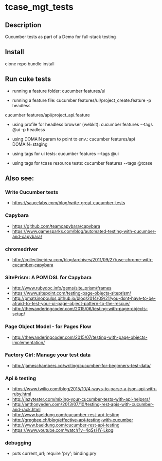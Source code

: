 # tcase_mgt_tests

## Description
Cucumber tests as part of a Demo for full-stack testing

## Install
clone repo
bundle install

## Run cuke tests
* running a feature folder:
cucumber features/ui

* running a feature file:
cucumber features/ui/project_create.feature -p headless

cucumber features/api/project_api.feature

* using profile for headless browser (webkit):
cucumber features --tags @ui -p headless

* using DOMAIN param to point to env.:
cucumber features/api DOMAIN=staging

* using tags for ui tests:
cucumber features --tags @ui

* using tags for tcase resource tests:
cucumber features --tags @tcase

## Also see:

### Write Cucumber tests
* https://saucelabs.com/blog/write-great-cucumber-tests

### Capybara
* https://github.com/teamcapybara/capybara
* https://www.gamesparks.com/blog/automated-testing-with-cucumber-and-capybara/

### chromedriver
* http://collectiveidea.com/blog/archives/2011/09/27/use-chrome-with-cucumber-capybara

### SitePrism: A POM DSL for Capybara
* http://www.rubydoc.info/gems/site_prism/frames
* https://www.sitepoint.com/testing-page-objects-siteprism/
* http://pmatsinopoulos.github.io/blog/2014/09/21/you-dont-have-to-be-afraid-to-test-your-ui-page-object-pattern-to-the-rescue/
* http://thewanderingcoder.com/2015/06/testing-with-page-objects-setup/

### Page Object Model - for Pages Flow
* http://thewanderingcoder.com/2015/07/testing-with-page-objects-implementation/

### Factory Girl: Manage your test data
* http://jameschambers.co/writing/cucumber-for-beginners-test-data/


### Api & testing
* https://www.twilio.com/blog/2015/10/4-ways-to-parse-a-json-api-with-ruby.html
* http://lazytester.com/mixing-your-cucumber-tests-with-api-helpers/
* http://anthonyeden.com/2013/07/10/testing-rest-apis-with-cucumber-and-rack.html
* http://www.baeldung.com/cucumber-rest-api-testing
* http://gregbee.ch/blog/effective-api-testing-with-cucumber
* http://www.baeldung.com/cucumber-rest-api-testing
* https://www.youtube.com/watch?v=4qSsHY-Lkpg

### debugging
*  puts current_url; require 'pry'; binding.pry
